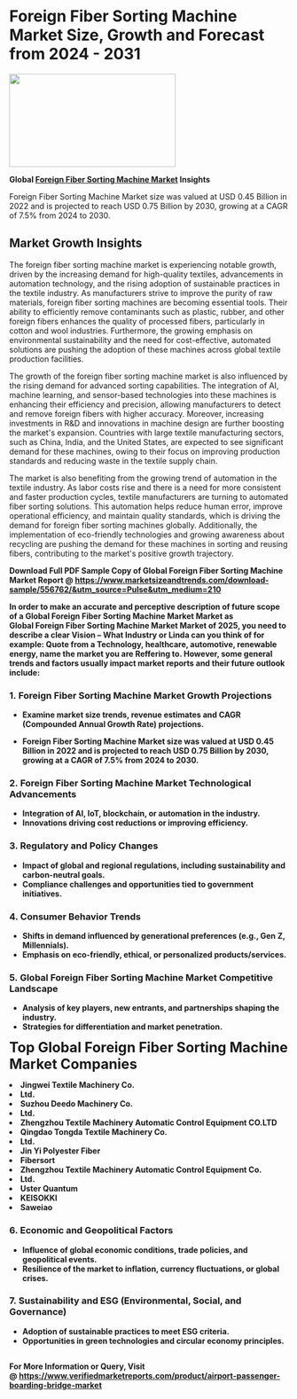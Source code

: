 <H1>Foreign Fiber Sorting Machine Market Size, Growth and Forecast from 2024 - 2031</H1><img class="aligncenter size-medium wp-image-584254" src="https://thirdeyenews.in/wp-content/uploads/2024/09/Global-Market-Research-300x168.jpeg" alt="" width="300" height="168" /><p><strong>Global&nbsp;<a href="https://www.marketsizeandtrends.com/download-sample/556762/&amp;utm_source=Pulse&amp;utm_medium=210">Foreign Fiber Sorting Machine Market</a> Insights</strong></p><p>Foreign Fiber Sorting Machine Market size was valued at USD 0.45 Billion in 2022 and is projected to reach USD 0.75 Billion by 2030, growing at a CAGR of 7.5% from 2024 to 2030.</p><p><h2>Market Growth Insights</h2> <p>The foreign fiber sorting machine market is experiencing notable growth, driven by the increasing demand for high-quality textiles, advancements in automation technology, and the rising adoption of sustainable practices in the textile industry. As manufacturers strive to improve the purity of raw materials, foreign fiber sorting machines are becoming essential tools. Their ability to efficiently remove contaminants such as plastic, rubber, and other foreign fibers enhances the quality of processed fibers, particularly in cotton and wool industries. Furthermore, the growing emphasis on environmental sustainability and the need for cost-effective, automated solutions are pushing the adoption of these machines across global textile production facilities.</p> <p><strong></strong></p> <p>The growth of the foreign fiber sorting machine market is also influenced by the rising demand for advanced sorting capabilities. The integration of AI, machine learning, and sensor-based technologies into these machines is enhancing their efficiency and precision, allowing manufacturers to detect and remove foreign fibers with higher accuracy. Moreover, increasing investments in R&D and innovations in machine design are further boosting the market's expansion. Countries with large textile manufacturing sectors, such as China, India, and the United States, are expected to see significant demand for these machines, owing to their focus on improving production standards and reducing waste in the textile supply chain.</p> <p>The market is also benefiting from the growing trend of automation in the textile industry. As labor costs rise and there is a need for more consistent and faster production cycles, textile manufacturers are turning to automated fiber sorting solutions. This automation helps reduce human error, improve operational efficiency, and maintain quality standards, which is driving the demand for foreign fiber sorting machines globally. Additionally, the implementation of eco-friendly technologies and growing awareness about recycling are pushing the demand for these machines in sorting and reusing fibers, contributing to the market's positive growth trajectory.</p> <p><strong></p><p><span class=""><strong>Download Full PDF Sample Copy of Global Foreign Fiber Sorting Machine Market Report</strong> @ <a href="https://www.marketsizeandtrends.com/download-sample/556762/&amp;utm_source=Pulse&amp;utm_medium=210" target="_blank">https://www.marketsizeandtrends.com/download-sample/556762/&amp;utm_source=Pulse&amp;utm_medium=210</a></span></p><p>In order to make an accurate and perceptive description of future scope of a Global&nbsp;Foreign Fiber Sorting Machine Market Market as Global&nbsp;Foreign Fiber Sorting Machine Market Market of 2025, you need to describe a clear Vision &ndash; What Industry or Linda can you think of for example: Quote from a Technology, healthcare, automotive, renewable energy, name the market you are Reffering to. However, some general trends and factors usually impact market reports and their future outlook include:</p><h3>1.&nbsp;<strong>Foreign Fiber Sorting Machine Market Growth Projections</strong></h3><ul><li>Examine market size trends, revenue estimates and CAGR (Compounded Annual Growth Rate) projections.</li><li><p>Foreign Fiber Sorting Machine Market size was valued at USD 0.45 Billion in 2022 and is projected to reach USD 0.75 Billion by 2030, growing at a CAGR of 7.5% from 2024 to 2030.</p></li></ul><h3>2.&nbsp;<strong>Foreign Fiber Sorting Machine Market Technological Advancements</strong></h3><ul><li>Integration of AI, IoT, blockchain, or automation in the industry.</li><li>Innovations driving cost reductions or improving efficiency.</li></ul><h3>3.&nbsp;<strong>Regulatory and Policy Changes</strong></h3><ul><li>Impact of global and regional regulations, including sustainability and carbon-neutral goals.</li><li>Compliance challenges and opportunities tied to government initiatives.</li></ul><h3>4.&nbsp;<strong>Consumer Behavior Trends</strong></h3><ul><li>Shifts in demand influenced by generational preferences (e.g., Gen Z, Millennials).</li><li>Emphasis on eco-friendly, ethical, or personalized products/services.</li></ul><h3>5.&nbsp;<strong>Global Foreign Fiber Sorting Machine Market Competitive Landscape</strong></h3><ul><li>Analysis of key players, new entrants, and partnerships shaping the industry.</li><li>Strategies for differentiation and market penetration.</li></ul><p data-pm-slice="1 1 []"><span style="color: inherit; font-family: inherit; font-size: 25px;">Top Global Foreign Fiber Sorting Machine Market Companies</span></p><div class="" data-test-id=""><p><li>Jingwei Textile Machinery Co.</li><li> Ltd.</li><li> Suzhou Deedo Machinery Co.</li><li> Ltd.</li><li> Zhengzhou Textile Machinery Automatic Control Equipment CO.LTD</li><li> Qingdao Tongda Textile Machinery Co.</li><li> Ltd.</li><li> Jin Yi Polyester Fiber</li><li> Fibersort</li><li> Zhengzhou Textile Machinery Automatic Control Equipment Co.</li><li> Ltd.</li><li> Uster Quantum</li><li> KEISOKKI</li><li> Saweiao</li></p></div><h3>6.&nbsp;<strong>Economic and Geopolitical Factors</strong></h3><ul><li>Influence of global economic conditions, trade policies, and geopolitical events.</li><li>Resilience of the market to inflation, currency fluctuations, or global crises.</li></ul><h3>7.&nbsp;<strong>Sustainability and ESG (Environmental, Social, and Governance)</strong></h3><ul><li>Adoption of sustainable practices to meet ESG criteria.</li><li>Opportunities in green technologies and circular economy principles.</li></ul><h2><strong style="font-size: 14px;">For More Information or Query, Visit @&nbsp;</strong><a style="background-color: #ffffff; font-size: 14px;" href="https://www.marketsizeandtrends.com/report/foreign-fiber-sorting-machine-market/" target="_blank">https://www.verifiedmarketreports.com/product/airport-passenger-boarding-bridge-market</a></h2>
